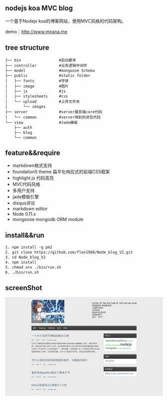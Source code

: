 nodejs koa MVC blog
-----
一个基于Nodejs koa的博客网站，使用MVC风格的代码架构。

demo：http://www.mirana.me

tree structure
-----
```
├── bin                 #启动脚本
├── controller          #业务逻辑中间件
├── model               #mongoose Schema
├── public              #static folder
│   ├── fonts           #字体
│   ├── image           #图片
│   ├── js              #js
│   ├── stylesheets     #css
│   └── upload          #上传文件夹
│       └── images
├── server              #server服务端core代码
│   └── common          #server用到的闭包代码
└── view                #Jade模板
    ├── auth
    ├── blog
    └── common
```
    
feature&&require
-----
* markdown格式支持
* foundation5 theme 扁平化响应式的前端CSS框架
* highlight.js 代码高亮
* MVC代码风格
* 多用户支持
* jade模板引擎
* disqus评论
* markdown editor
* Node 0.11.x 
* mongoose mongodb ORM module

install&&run
-----
    1. npm install -g pm2
    2. git clone https://github.com/flex1988/Node_blog_V2.git
    3. cd Node_blog_V2
    4. npm install
    5. chmod u+x ./bin/run.sh
    6. ./bin/run.sh
screenShot
-----
![img](./public/image/screenshot.png)

